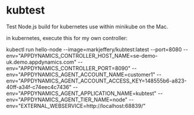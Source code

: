 # kubtest

Test Node.js build for kubernetes use within minikube on the Mac.

in kubernetes, execute this for my own controller:

kubectl run hello-node --image=markjeffery/kubtest:latest --port=8080 --env="APPDYNAMICS_CONTROLLER_HOST_NAME=se-demo-uk.demo.appdynamics.com" --env="APPDYNAMICS_CONTROLLER_PORT=8090" --env="APPDYNAMICS_AGENT_ACCOUNT_NAME=customer1" --env="APPDYNAMICS_AGENT_ACCOUNT_ACCESS_KEY=148555b6-a823-40ff-a34f-c74eec4c7436" --env="APPDYNAMICS_AGENT_APPLICATION_NAME=kubtest" --env="APPDYNAMICS_AGENT_TIER_NAME=node" --env="EXTERNAL_WEBSERVICE=http://localhost:68839/"
